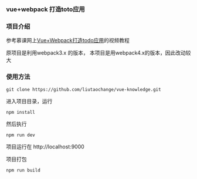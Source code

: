 ### vue+webpack 打造toto应用

### 项目介绍

参考慕课网上[Vue+Webpack打造todo应用](https://www.imooc.com/learn/935)的视频教程

原项目是利用webpack3.x 的版本， 本项目是用webpack4.x的版本，因此改动较大

### 使用方法

```
git clone https://github.com/liutaochange/vue-knowledge.git
```

进入项目目录，运行

```
npm install
```

然后执行

```
npm run dev
```

项目运行在 http://localhost:9000 

项目打包

```
npm run build
```
